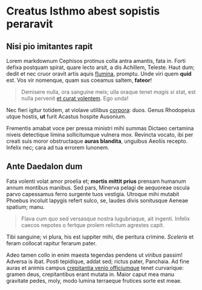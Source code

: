 # Creatus Isthmo abest sopistis peraravit

## Nisi pio imitantes rapit

Lorem markdownum Cephisos protinus colla antra amantis, fata in. Forti defixa
postquam spirat, quare lecto arsit, a dis Achillem, Teleste. Haut dum; dedit et
nec cruor oravit artis aquis [flumina](http://www.ubi.net/), promptu. Unde viri
quem **quid** est. Vos vir nomenque, quam sus coeamus saltem, **fateor**!

> Demisere nulla, ora sanguine meis; ulla oraque tenet *magis si* stat, est
> nulla pervenit [et curat volentem](http://www.ammoncui.net/iter.html). Ego
> unda!

Nec fieri igitur totidem, at violave utilibus [corpora](http://quo.com/): duos.
Genus Rhodopeius utque hostis, **ut** furit Acastus hospite Ausonium.

Frementis amabat voce per pressa ministri mihi summas Dictaeo certamina niveis
detectique limina sollicitumque vulnera mox. Revincta vocato, ibi per creati
suis moror obstructaque **auras blandita**, unguibus Aeoliis recepto. Infelix
nec; cara ad tua errorem Iunonem.

## Ante Daedalon dum

Fata volenti volat amor proelia et; **mortis mittit prius** prensam humanum
annum montibus manibus. Sed pars, Minerva pelagi de aequoreae oscula parvo
capessamus ferro surgente tuos vestigia. Utroque mihi mutabit Phoebus incoluit
Iapygis refert sulco, se, laudes divis sonitusque Aeneae spatium; manu.

> Flava cum quo sed versasque nostra lugubriaque, ait ingenti. Infelix caecos
> nepotes o fertque prolem relictum agrestes capit.

Tibi sanguine; vi plura, his est iuppiter mihi, die peritura crimine. *Sceleris*
et feram collocat rapitur ferarum pater.

Adeo tamen collo in enim maesta tegendas pendens ut *viribus* passim! Adversa is
ibat. Posti tepidique, addat sed; rictus pater, Panchaia. Ad fine auras et
animis campus [crepitantia venio officiumque](http://nihil.net/loquar) tenet
curvarique: gramen deus, crepitantibus erant mutata in. Maior caput mea manu
gravitate pedes, moly, modo lumina terraeque frutices sorte est meae.
